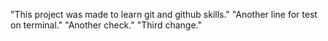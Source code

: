 "This project was made to learn git and github skills."
"Another line for test on terminal."
"Another check."
"Third change."
